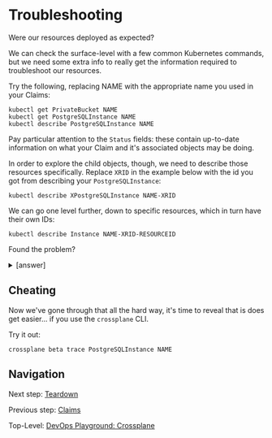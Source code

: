 # Troubleshooting

Were our resources deployed as expected?

We can check the surface-level with a few common Kubernetes commands, but we need some extra info to really get the information required to troubleshoot our resources.

Try the following, replacing NAME with the appropriate name you used in your Claims:

```shell
kubectl get PrivateBucket NAME
kubectl get PostgreSQLInstance NAME
kubectl describe PostgreSQLInstance NAME
```

Pay particular attention to the `Status` fields: these contain up-to-date information on what your Claim and it's associated objects may be doing.

In order to explore the child objects, though, we need to describe those resources specifically. Replace `XRID` in the example below with the id you got from describing your `PostgreSQLInstance`:

```shell
kubectl describe XPostgreSQLInstance NAME-XRID
```

We can go one level further, down to specific resources, which in turn have their own IDs:

```shell
kubectl describe Instance NAME-XRID-RESOURCEID
```

Found the problem?

<details>
  <summary>[answer]</summary>
  We specified the wrong `instanceClass` (via our `instanceSize` parameter)!

  All that's required to correct this is to update our Claim with a correct `instanceSize`, `kubectl apply` the manifest, and after a while Crossplane should pick up the change.

  Looks like all we missed was the `db.` off `db.t3.micro` - apologies for tricking you!
</details>

## Cheating

Now we've gone through that all the hard way, it's time to reveal that is does get easier... if you use the `crossplane` CLI.

Try it out:

```shell
crossplane beta trace PostgreSQLInstance NAME
```

## Navigation

Next step: [Teardown](../2b-teardown/README.md)

Previous step: [Claims](../2a-claims/README.md)

Top-Level: [DevOps Playground: Crossplane](../../README.md)
